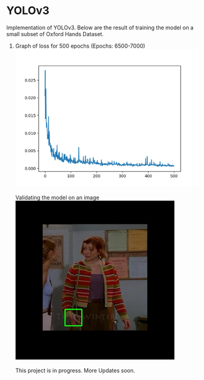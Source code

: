 # YOLOv3 
Implementation of YOLOv3.
Below are the result of training the model on a small subset of Oxford Hands Dataset. <br>
1. Graph of loss for 500 epochs (Epochs: 6500-7000)
![](images/final-loss_7000.png)<br><br>
Validating the model on an image <br>
![](images/Result.jpg)<br><br>
This project is in progress. More Updates soon.
